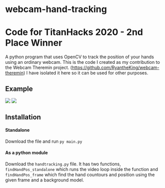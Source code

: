# webcam-hand-tracking 
# Code for TitanHacks 2020 - 2nd Place Winner
A python program that uses OpenCV to track the position of your hands using an ordinary webcam.
This is the code I created as my contribution to the Webcam Theremin project. (https://github.com/RyantheKing/webcam-theremin)
I have isolated it here so it can be used for other purposes.

## Example
![](https://i.ibb.co/kDbR7Sd/unknown.png)
![](https://i.ibb.co/9h6mZ4p/unknown.png)

## Installation
#### Standalone
Download the file and run `py main.py`

#### As a python module
Download the `handtracking.py` file. It has two functions, `findHandPos_standalone` which runs the video loop inside the function and `findHandPos_frame` which find the hand countours and position using the given frame and a background model.
